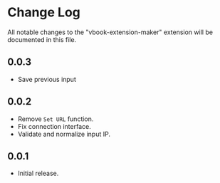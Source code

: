 # Change Log

All notable changes to the "vbook-extension-maker" extension will be documented in this file.

## 0.0.3

- Save previous input

## 0.0.2

- Remove `Set URL` function.
- Fix connection interface.
- Validate and normalize input IP.

## 0.0.1

- Initial release.
